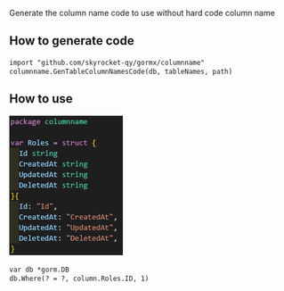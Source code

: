Generate the column name code to use without hard code column name

## How to generate code
```
import "github.com/skyrocket-qy/gormx/columnname"
columnname.GenTableColumnNamesCode(db, tableNames, path)
```

## How to use
![alt text](image.png)
```
var db *gorm.DB
db.Where(? = ?, column.Roles.ID, 1)
```
